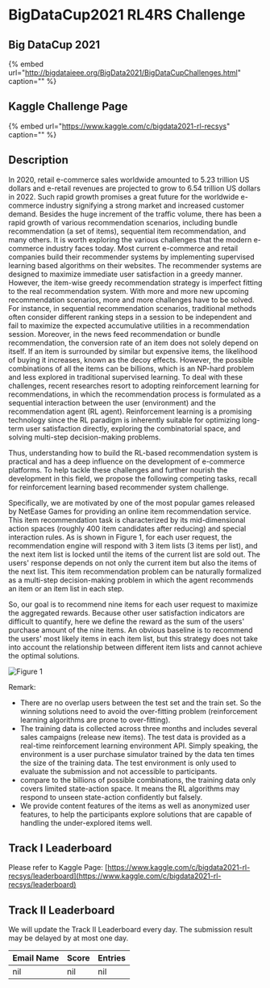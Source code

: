 # BigDataCup2021 RL4RS Challenge

## Big DataCup 2021 <a id="bigdatacup2021"></a>

{% embed url="http://bigdataieee.org/BigData2021/BigDataCupChallenges.html" caption="" %}

## Kaggle Challenge Page

{% embed url="https://www.kaggle.com/c/bigdata2021-rl-recsys" caption="" %}

## Description

In 2020, retail e-commerce sales worldwide amounted to 5.23 trillion US dollars and e-retail revenues are projected to grow to 6.54 trillion US dollars in 2022. Such rapid growth promises a great future for the worldwide e-commerce industry signifying a strong market and increased customer demand. Besides the huge increment of the traffic volume, there has been a rapid growth of various recommendation scenarios, including bundle recommendation \(a set of items\), sequential item recommendation, and many others. It is worth exploring the various challenges that the modern e-commerce industry faces today. Most current e-commerce and retail companies build their recommender systems by implementing supervised learning based algorithms on their websites. The recommender systems are designed to maximize immediate user satisfaction in a greedy manner. However, the item-wise greedy recommendation strategy is imperfect fitting to the real recommendation system. With more and more new upcoming recommendation scenarios, more and more challenges have to be solved. For instance, in sequential recommendation scenarios, traditional methods often consider different ranking steps in a session to be independent and fail to maximize the expected accumulative utilities in a recommendation session. Moreover, in the news feed recommendation or bundle recommendation, the conversion rate of an item does not solely depend on itself. If an item is surrounded by similar but expensive items, the likelihood of buying it increases, known as the decoy effects. However, the possible combinations of all the items can be billions, which is an NP-hard problem and less explored in traditional supervised learning. To deal with these challenges, recent researches resort to adopting reinforcement learning for recommendations, in which the recommendation process is formulated as a sequential interaction between the user \(environment\) and the recommendation agent \(RL agent\). Reinforcement learning is a promising technology since the RL paradigm is inherently suitable for optimizing long-term user satisfaction directly, exploring the combinatorial space, and solving multi-step decision-making problems.

Thus, understanding how to build the RL-based recommendation system is practical and has a deep influence on the development of e-commerce platforms. To help tackle these challenges and further nourish the development in this field, we propose the following competing tasks, recall for reinforcement learning based recommender system challenge.

Specifically, we are motivated by one of the most popular games released by NetEase Games for providing an online item recommendation service. This item recommendation task is characterized by its mid-dimensional action spaces \(roughly 400 item candidates after reducing\) and special interaction rules. As is shown in Figure 1, for each user request, the recommendation engine will respond with 3 item lists \(3 items per list\), and the next item list is locked until the items of the current list are sold out. The users' response depends on not only the current item but also the items of the next list. This item recommendation problem can be naturally formalized as a multi-step decision-making problem in which the agent recommends an item or an item list in each step.

So, our goal is to recommend nine items for each user request to maximize the aggregated rewards. Because other user satisfaction indicators are difficult to quantify, here we define the reward as the sum of the users' purchase amount of the nine items. An obvious baseline is to recommend the users' most likely items in each item list, but this strategy does not take into account the relationship between different item lists and cannot achieve the optimal solutions.

![Figure 1](https://cdn.mathpix.com/snip/images/S9UF6fch8HhiTH0pJnFvbp74oRYdnpc1MJA9zl4xxeA.original.fullsize.png)

Remark:

* There are no overlap users between the test set and the train set. So the winning solutions need to avoid the over-fitting problem \(reinforcement learning algorithms are prone to over-fitting\).
* The training data is collected across three months and includes several sales campaigns \(release new items\). The test data is provided as a real-time reinforcement learning environment API. Simply speaking, the environment is a user purchase simulator trained by the data ten times the size of the training data. The test environment is only used to evaluate the submission and not accessible to participants. 
* compare to the billions of possible combinations, the training data only covers limited state-action space. It means the RL algorithms may respond to unseen state-action confidently but falsely.
* We provide content features of the items as well as anonymized user features, to help the participants explore solutions that are capable of handling the under-explored items well.

## Track I Leaderboard

Please refer to Kaggle Page: [https://www.kaggle.com/c/bigdata2021-rl-recsys/leaderboard](https://www.kaggle.com/c/bigdata2021-rl-recsys/leaderboard)

## Track II Leaderboard

We will update the Track II Leaderboard every day. The submission result may be delayed by at most one day.

| Email Name | Score | Entries |
| :--- | :--- | :--- |
| nil | nil | nil |

